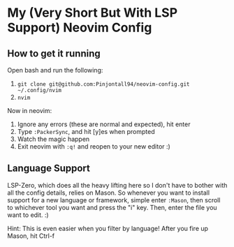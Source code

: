 # My (Very Short But With LSP Support) Neovim Config

## How to get it running
Open bash and run the following: 
1. `git clone git@github.com:Pinjontall94/neovim-config.git ~/.config/nvim`
2. `nvim`

Now in neovim:
1. Ignore any errors (these are normal and expected), hit enter
2. Type `:PackerSync`, and hit [y]es when prompted
3. Watch the magic happen
4. Exit neovim with `:q!` and reopen to your new editor :)

## Language Support
LSP-Zero, which does all the heavy lifting here so I don't have to bother with
all the config details, relies on Mason. So whenever you want to install 
support for a new language or framework, simple enter `:Mason`, then scroll to
whichever tool you want and press the "i" key. Then, enter the file you want to
edit. :)

Hint: This is even easier when you filter by language! After you fire up Mason,
hit Ctrl-f
